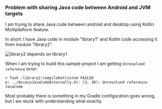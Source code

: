 ### Problem with sharing Java code between Android and JVM targets

I am trying to share Java code between android and desktop using Kotlin Multiplatform feature.

In short: I have Java code in module "library1" and Kotlin code accessing it from module "library2".

![library2 depends on library1](docs/dependency-graph.png)

When I am trying to build this sample project I am getting `Unresolved reference` error:

```
> Task :library2:compileKotlinJvm FAILED
e: ../AccessJavaCodeExternally.kt: (3, 38): Unresolved reference: JavaCode
```

Most probably there is something in my Gradle configuration goes wrong, but I am stuck with understanding what exactly.
